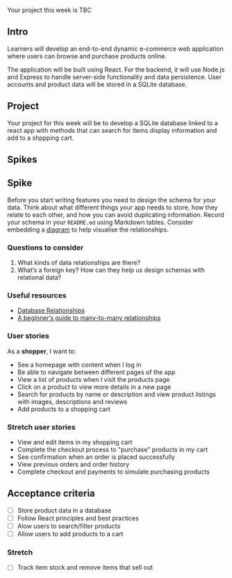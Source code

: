 Your project this week is TBC

## Intro

Learners will develop an end-to-end dynamic e-commerce web application where users can browse and purchase products online. 

The application will be built using React. For the backend, it will use Node.js and Express to handle server-side functionality and data persistence. User accounts and product data will be stored in a SQLite database.

## Project

Your project for this week will be to develop a SQLite database linked to a react app with methods that can search for items display information and add to a shppping cart.


## Spikes

## Spike

Before you start writing features you need to design the schema for your data. Think about what different things your app needs to store, how they relate to each other, and how you can avoid duplicating information. Record your schema in your `README.md` using Markdown tables. Consider embedding a [diagram](https://dbdiagram.io/) to help visualise the relationships.

### Questions to consider

1. What kinds of data relationships are there?
2. What’s a foreign key? How can they help us design schemas with relational data?

### Useful resources

- [Database Relationships](https://www.lifewire.com/database-relationships-p2-1019758)
- [A beginner’s guide to many-to-many relationships](https://support.airtable.com/docs/airtable-s-guide-to-many-to-many-relationships)

### User stories

As a **shopper**, I want to:

- See a homepage with content when I log in
- Be able to navigate between different pages of the app
- View a list of products when I visit the products page
- Click on a product to view more details in a new page
- Search for products by name or description and view product listings with images, descriptions and reviews
- Add products to a shopping cart

### Stretch user stories

- View and edit items in my shopping cart
- Complete the checkout process to "purchase" products in my cart
- See confirmation when an order is placed successfully
- View previous orders and order history
- Complete checkout and payments to simulate purchasing products

## Acceptance criteria

- [ ] Store product data in a database
- [ ] Follow React principles and best practices
- [ ] Alow users to search/filter products 
- [ ] Allow users to add products to a cart

### Stretch
- [ ] Track item stock and remove items that sell out